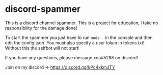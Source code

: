 # discord-spammer
This is a discord channel spammer. This is a project for education, I take no responsibility for the damage done!

To start the spammer you just have to run `node .` in the console and then edit the config.json. You must also specify a user token in tokens.txt! Without this the selfbot will not start!

If you have any questions, please message xea#5288 on discord!

Join on my discord -> https://discord.gg/kPc4xkmJTY
